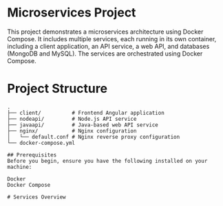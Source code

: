 # Microservices Project

This project demonstrates a microservices architecture using Docker Compose. It includes multiple services, each running in its own container, including a client application, an API service, a web API, and databases (MongoDB and MySQL). The services are orchestrated using Docker Compose.

# Project Structure

```plaintext
.
├── client/          # Frontend Angular application
├── nodeapi/         # Node.js API service
├── javaapi/         # Java-based web API service
├── nginx/           # Nginx configuration
│   └── default.conf # Nginx reverse proxy configuration
└── docker-compose.yml

## Prerequisites
Before you begin, ensure you have the following installed on your machine:

Docker
Docker Compose

# Services Overview
